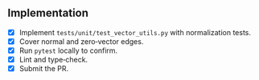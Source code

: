 ## Implementation
- [x] Implement `tests/unit/test_vector_utils.py` with normalization tests.
- [x] Cover normal and zero‑vector edges.
- [x] Run `pytest` locally to confirm.
- [x] Lint and type‑check.
- [x] Submit the PR.

